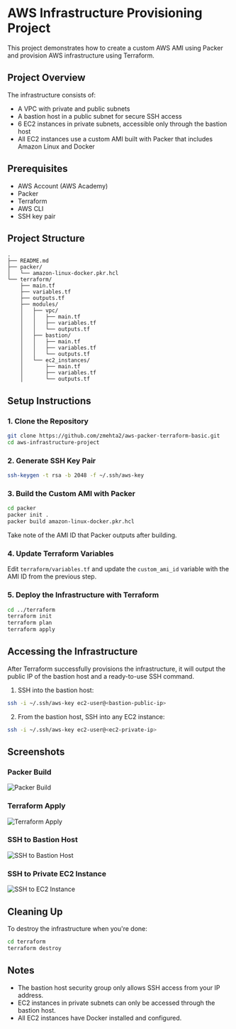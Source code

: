 # AWS Infrastructure Provisioning Project

This project demonstrates how to create a custom AWS AMI using Packer and provision AWS infrastructure using Terraform.

## Project Overview

The infrastructure consists of:

- A VPC with private and public subnets
- A bastion host in a public subnet for secure SSH access
- 6 EC2 instances in private subnets, accessible only through the bastion host
- All EC2 instances use a custom AMI built with Packer that includes Amazon Linux and Docker

## Prerequisites

- AWS Account (AWS Academy)
- Packer
- Terraform
- AWS CLI
- SSH key pair

## Project Structure

```
.
├── README.md
├── packer/
│   └── amazon-linux-docker.pkr.hcl
└── terraform/
    ├── main.tf
    ├── variables.tf
    ├── outputs.tf
    ├── modules/
    │   ├── vpc/
    │   │   ├── main.tf
    │   │   ├── variables.tf
    │   │   └── outputs.tf
    │   ├── bastion/
    │   │   ├── main.tf
    │   │   ├── variables.tf
    │   │   └── outputs.tf
    │   └── ec2_instances/
    │       ├── main.tf
    │       ├── variables.tf
    │       └── outputs.tf
```

## Setup Instructions

### 1. Clone the Repository

```bash
git clone https://github.com/zmehta2/aws-packer-terraform-basic.git
cd aws-infrastructure-project
```

### 2. Generate SSH Key Pair

```bash
ssh-keygen -t rsa -b 2048 -f ~/.ssh/aws-key
```

### 3. Build the Custom AMI with Packer

```bash
cd packer
packer init .
packer build amazon-linux-docker.pkr.hcl
```

Take note of the AMI ID that Packer outputs after building.

### 4. Update Terraform Variables

Edit `terraform/variables.tf` and update the `custom_ami_id` variable with the AMI ID from the previous step.

### 5. Deploy the Infrastructure with Terraform

```bash
cd ../terraform
terraform init
terraform plan
terraform apply
```

## Accessing the Infrastructure

After Terraform successfully provisions the infrastructure, it will output the public IP of the bastion host and a ready-to-use SSH command.

1. SSH into the bastion host:

```bash
ssh -i ~/.ssh/aws-key ec2-user@<bastion-public-ip>
```

2. From the bastion host, SSH into any EC2 instance:

```bash
ssh -i ~/.ssh/aws-key ec2-user@<ec2-private-ip>
```

## Screenshots

### Packer Build

![Packer Build](screenshots/packer-build.png)

### Terraform Apply

![Terraform Apply](screenshots/terraform-apply.png)

### SSH to Bastion Host

![SSH to Bastion Host](screenshots/ssh-bastion.png)

### SSH to Private EC2 Instance

![SSH to EC2 Instance](screenshots/ssh-ec2.png)

## Cleaning Up

To destroy the infrastructure when you're done:

```bash
cd terraform
terraform destroy
```

## Notes

- The bastion host security group only allows SSH access from your IP address.
- EC2 instances in private subnets can only be accessed through the bastion host.
- All EC2 instances have Docker installed and configured.